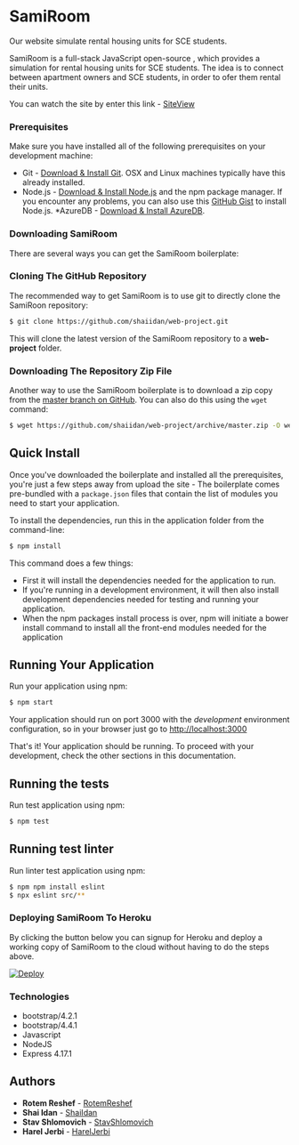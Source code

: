 # SamiRoom

Our website simulate rental housing units for SCE students.

SamiRoom is a full-stack JavaScript open-source , which provides a simulation for rental housing units for SCE students.
The idea is to connect between apartment owners and SCE students, in order to ofer them rental their units.

You can watch the site by enter this link - 
[SiteView](https://samiroom.herokuapp.com/)

### Prerequisites

Make sure you have installed all of the following prerequisites on your development machine:
* Git - [Download & Install Git](https://git-scm.com/downloads). OSX and Linux machines typically have this already installed.
* Node.js - [Download & Install Node.js](https://nodejs.org/en/download/) and the npm package manager. If you encounter any  problems, you can also use this [GitHub Gist](https://gist.github.com/isaacs/579814) to install Node.js.
*AzureDB - [Download & Install AzureDB](https://docs.microsoft.com/en-us/sql/azure-data-studio/download-azure-data-studio?view=sql-server-ver15).

### Downloading SamiRoom

There are several ways you can get the SamiRoom boilerplate:

### Cloning The GitHub Repository
The recommended way to get SamiRoom is to use git to directly clone the SamiRoon repository:

```bash
$ git clone https://github.com/shaiidan/web-project.git
```

This will clone the latest version of the SamiRoom repository to a **web-project** folder.

### Downloading The Repository Zip File
Another way to use the SamiRoom boilerplate is to download a zip copy from the [master branch on GitHub](https://github.com/shaiidan/web-project/archive/master.zip). You can also do this using the `wget` command:

```bash
$ wget https://github.com/shaiidan/web-project/archive/master.zip -O web-project.zip; unzip web-project.zip; rm web-project.zip
```

## Quick Install

Once you've downloaded the boilerplate and installed all the prerequisites, you're just a few steps away from upload the site - 
The boilerplate comes pre-bundled with a `package.json` files that contain the list of modules you need to start your application.

To install the dependencies, run this in the application folder from the command-line:

```bash
$ npm install
```

This command does a few things:
* First it will install the dependencies needed for the application to run.
* If you're running in a development environment, it will then also install development dependencies needed for testing and running your application.
* When the npm packages install process is over, npm will initiate a bower install command to install all the front-end modules needed for the application

## Running Your Application

Run your application using npm:

```bash
$ npm start
```

Your application should run on port 3000 with the *development* environment configuration, so in your browser just go to [http://localhost:3000](http://localhost:3000)

That's it! Your application should be running. To proceed with your development, check the other sections in this documentation.


## Running the tests

Run test application using npm:

```bash
$ npm test
```
## Running test linter

Run linter test application using npm:

```bash
$ npm npm install eslint
$ npx eslint src/**
```

###  Deploying SamiRoom To Heroku

By clicking the button below you can signup for Heroku and deploy a working copy of SamiRoom to the cloud without having to do the steps above.

[![Deploy](https://www.herokucdn.com/deploy/button.svg)](https://dashboard.heroku.com/apps/samiroom/deploy/github)

### Technologies

* bootstrap/4.2.1
* bootstrap/4.4.1
* Javascript
* NodeJS
* Express 4.17.1

## Authors

* **Rotem Reshef** - [RotemReshef](https://github.com/Rotemgold)
* **Shai Idan** - [ShaiIdan](https://github.com/shaiidan)
* **Stav Shlomovich** - [StavShlomovich](https://github.com/stav1997)
* **Harel Jerbi** - [HarelJerbi](https://github.com/harel159)



